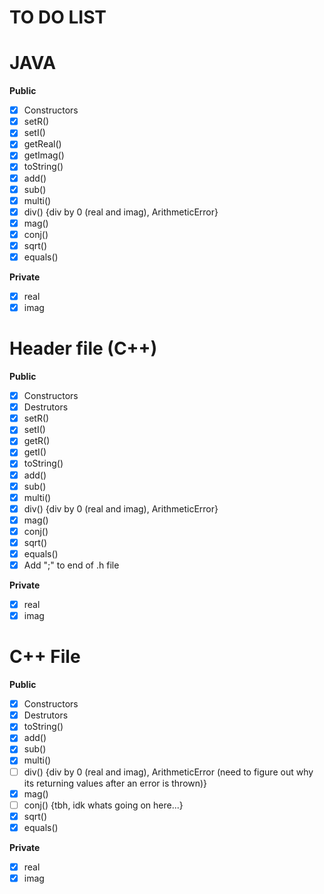 # TO DO LIST

# JAVA
**Public**
- [x] Constructors
- [x] setR()
- [x] setI()
- [x] getReal()
- [x] getImag()
- [x] toString()
- [x] add() 
- [x] sub() 
- [x] multi()
- [x] div() {div by 0 (real and imag), ArithmeticError}
- [x] mag()
- [x] conj()
- [x] sqrt()
- [x] equals()

**Private**
- [x] real
- [x] imag

# Header file (C++)

**Public**
- [x] Constructors
- [x] Destrutors
- [x] setR()
- [x] setI()
- [x] getR()
- [x] getI()
- [x] toString()
- [x] add() 
- [x] sub() 
- [x] multi()
- [x] div() {div by 0 (real and imag), ArithmeticError}
- [x] mag()
- [x] conj()
- [x] sqrt()
- [x] equals()
- [x] Add ";" to end of .h file

**Private**
- [x] real
- [x] imag

# C++ File
**Public**
- [x] Constructors
- [x] Destrutors
- [x] toString()
- [x] add() 
- [x] sub() 
- [x] multi()
- [ ] div() {div by 0 (real and imag), ArithmeticError (need to figure out why its returning values after an error is thrown)}
- [x] mag()
- [ ] conj() {tbh, idk whats going on here...}
- [x] sqrt()
- [x] equals()

**Private**
- [x] real
- [x] imag